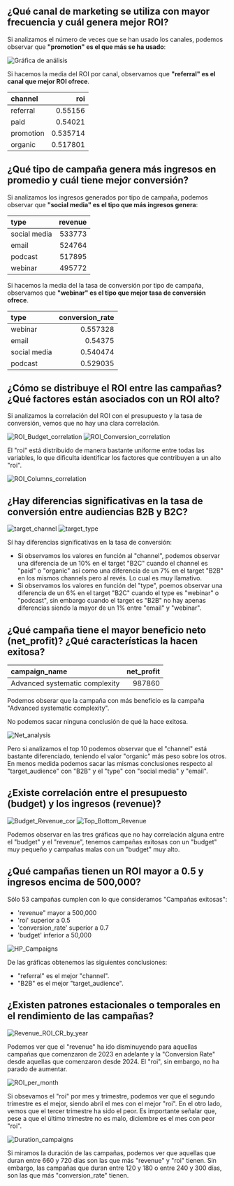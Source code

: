 ## **¿Qué canal de marketing se utiliza con mayor frecuencia y cuál genera mejor ROI?**

Si analizamos el número de veces que se han usado los canales, podemos observar que **"promotion" es el que más se ha usado**:

![Gráfica de análisis](https://github.com/Ignacio538/Marketing-Campaings/blob/main/docs/Most_Used_Channel.png)

Si hacemos la media del ROI por canal, observamos que **"referral" es el canal que mejor ROI ofrece**.

| channel   |      roi |
|:----------|---------:|
| referral  | 0.55156  |
| paid      | 0.54021  |
| promotion | 0.535714 |
| organic   | 0.517801 |

## **¿Qué tipo de campaña genera más ingresos en promedio y cuál tiene mejor conversión?**

Si analizamos los ingresos generados por tipo de campaña, podemos observar que **"social media" es el tipo que más ingresos genera**:

| type         |   revenue |
|:-------------|----------:|
| social media |    533773 |
| email        |    524764 |
| podcast      |    517895 |
| webinar      |    495772 |

Si hacemos la media del la tasa de conversión por tipo de campaña, observamos que **"webinar" es el tipo que mejor tasa de conversión ofrece**.

| type         |   conversion_rate |
|:-------------|------------------:|
| webinar      |          0.557328 |
| email        |          0.54375  |
| social media |          0.540474 |
| podcast      |          0.529035 |

## **¿Cómo se distribuye el ROI entre las campañas? ¿Qué factores están asociados con un ROI alto?**

Si analizamos la correlación del ROI con el presupuesto y la tasa de conversión, vemos que no hay una clara correlación. 

![ROI_Budget_correlation](https://github.com/Ignacio538/Marketing-Campaings/blob/main/docs/ROI_Budget_correlation.png) ![ROI_Conversion_correlation](https://github.com/Ignacio538/Marketing-Campaings/blob/main/docs/ROI_Conversion_correlation.png)

El "roi" está distribuido de manera bastante uniforme entre todas las variables, lo que dificulta identificar los factores que contribuyen a un alto "roi".

![ROI_Columns_correlation](https://github.com/Ignacio538/Marketing-Campaings/blob/main/docs/ROI_Columns_correlation.png)

## **¿Hay diferencias significativas en la tasa de conversión entre audiencias B2B y B2C?**

![target_channel](https://github.com/Ignacio538/Marketing-Campaings/blob/main/docs/target_channel.png) ![target_type](https://github.com/Ignacio538/Marketing-Campaings/blob/main/docs/target_type.png)

Sí hay diferencias significativas en la tasa de conversión:
- Si observamos los valores en función al "channel", podemos observar una diferencia de un 10% en el target "B2C" cuando el channel es "paid" o "organic" así como una diferencia de un 7% en el target "B2B" en los mismos channels pero al revés. Lo cual es muy llamativo.
- Si observamos los valores en función del "type", poemos observar una diferencia de un 6% en el target "B2C" cuando el type es "webinar" o "podcast", sin embargo cuando el target es "B2B" no hay apenas diferencias siendo la mayor de un 1% entre "email" y "webinar".

## **¿Qué campaña tiene el mayor beneficio neto (net_profit)? ¿Qué características la hacen exitosa?**

| campaign_name                  |   net_profit |
|:-------------------------------|-------------:|
| Advanced systematic complexity |       987860 |

Podemos obserar que la campaña con más beneficio es la campaña "Advanced systematic complexity".

No podemos sacar ninguna conclusión de qué la hace exitosa. 

![Net_analysis](https://github.com/Ignacio538/Marketing-Campaings/blob/main/docs/Net_analysis.png)

Pero si analizamos el top 10 podemos observar que el "channel" está bastante diferenciado, teniendo el valor "organic" más peso sobre los otros. En menos medida podemos sacar las mismas conclusiones respecto al "target_audience" con "B2B" y el "type" con "social media" y "email".

## **¿Existe correlación entre el presupuesto (budget) y los ingresos (revenue)?**

![Budget_Revenue_cor](https://github.com/Ignacio538/Marketing-Campaings/blob/main/docs/Budget_Revenue_cor.png) ![Top_Bottom_Revenue](https://github.com/Ignacio538/Marketing-Campaings/blob/main/docs/Top_Bottom_Revenue.png)

Podemos observar en las tres gráficas que no hay correlación alguna entre el "budget" y el "revenue", tenemos campañas exitosas con un "budget" muy pequeño y campañas malas con un "budget" muy alto.

## **¿Qué campañas tienen un ROI mayor a 0.5 y ingresos encima de 500,000?**

Sólo 53 campañas cumplen con lo que consideramos "Campañas exitosas":
- 'revenue" mayor a 500,000
- 'roi' superior a 0.5
- 'conversion_rate' superior a 0.7
- 'budget' inferior a 50,000

![HP_Campaigns](https://github.com/Ignacio538/Marketing-Campaings/blob/main/docs/HP_Campaigns.png)

De las gráficas obtenemos las siguientes conclusiones:
- "referral" es el mejor "channel".
- "B2B" es el mejor "target_audience".

## **¿Existen patrones estacionales o temporales en el rendimiento de las campañas?**

![Revenue_ROI_CR_by_year](https://github.com/Ignacio538/Marketing-Campaings/blob/main/docs/Revenue_ROI_CR_by_year.png)

Podemos ver que el "revenue" ha ido disminuyendo para aquellas campañas que comenzaron de 2023 en adelante y la "Conversion Rate" desde aquellas que comenzaron desde 2024. El "roi", sin embargo, no ha parado de aumentar.

![ROI_per_month](https://github.com/Ignacio538/Marketing-Campaings/blob/main/docs/ROI_per_month.png)

Si obsevamos el "roi" por mes y trimestre, podemos ver que el segundo trimestre es el mejor, siendo abril el mes con el mejor "roi". En el otro lado, vemos que el tercer trimestre ha sido el peor. Es importante señalar que, pese a que el último trimestre no es malo, diciembre es el mes con peor "roi".

![Duration_campaigns](https://github.com/Ignacio538/Marketing-Campaings/blob/main/docs/Duration_campaigns.png)

Si miramos la duración de las campañas, podemos ver que aquellas que duran entre 660 y 720 días son las que más "revenue" y "roi" tienen. Sin embargo, las campañas que duran entre 120 y 180 o entre 240 y 300 días, son las que más "conversion_rate" tienen.